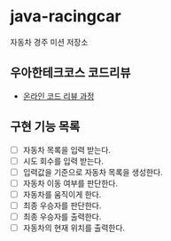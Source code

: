 # java-racingcar

자동차 경주 미션 저장소

## 우아한테크코스 코드리뷰

- [온라인 코드 리뷰 과정](https://github.com/woowacourse/woowacourse-docs/blob/master/maincourse/README.md)

## 구현 기능 목록
- [ ] 자동차 목록을 입력 받는다.
- [ ] 시도 회수를 입력 받는다.
- [ ] 입력값을 기준으로 자동차 목록을 생성한다.
- [ ] 자동차 이동 여부를 판단한다.
- [ ] 자동차를 움직이게 한다.
- [ ] 최종 우승자를 판단한다.
- [ ] 최종 우승자를 출력한다.
- [ ] 자동차의 현재 위치를 출력한다.
